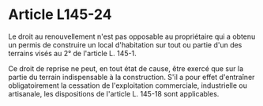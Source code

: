 # Article L145-24

Le droit au renouvellement n'est pas opposable au propriétaire qui a obtenu un permis de construire un local d'habitation sur tout ou partie d'un des terrains visés au 2° de l'article L. 145-1.

Ce droit de reprise ne peut, en tout état de cause, être exercé que sur la partie du terrain indispensable à la construction. S'il a pour effet d'entraîner obligatoirement la cessation de l'exploitation commerciale, industrielle ou artisanale, les dispositions de l'article L. 145-18 sont applicables.
